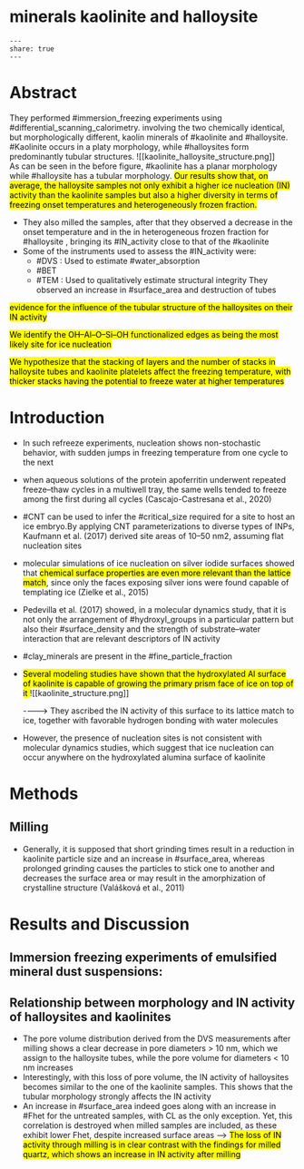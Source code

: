 # minerals kaolinite and halloysite
```
---  
share: true  
---  
```
# Abstract
They performed #immersion_freezing experiments using #differential_scanning_calorimetry. involving the two chemically identical, but morphologically different, kaolin minerals of #kaolinite and #halloysite.
#Kaolinite occurs in a platy morphology, while #halloysites form predominantly tubular structures.
![[kaolinite_halloysite_structure.png]]        
As can be seen in the before figure, #kaolinite  has a planar morphology while #halloysite  has a tubular morphology.
<mark class='yellow'> Our results show that, on average, the halloysite samples not only exhibit a higher ice nucleation (IN) activity than the kaolinite samples but also a higher diversity in terms of freezing onset temperatures and heterogeneously frozen fraction. </mark>
* They also milled the samples, after that they observed a decrease in the onset temperature and in  the in heterogeneous frozen fraction for #halloysite , bringing its #IN_activity close to that of the #kaolinite 
* Some of the instruments used to assess the #IN_activity  were:
	* #DVS : Used to estimate #water_absorption 
	* #BET
	* #TEM : Used to qualitatively estimate structural integrity
They observed an increase in #surface_area and destruction of tubes

<mark class="mark-border red">evidence for the influence of the tubular structure of the halloysites on their IN activity </mark>

<mark class="mark-border red">We identify the OH–Al–O–Si–OH functionalized edges as being the most likely site for ice nucleation</mark>

<mark class="mark-border red">We hypothesize that the stacking of layers and the number of stacks in halloysite tubes and kaolinite platelets affect the freezing temperature, with thicker stacks having the potential to freeze water at higher temperatures</mark>

# Introduction
* In such refreeze experiments, nucleation shows non-stochastic behavior, with sudden jumps in freezing temperature from one cycle to the next
* when aqueous solutions of the protein apoferritin underwent repeated freeze–thaw cycles in a multiwell tray, the same wells tended to freeze among the first during all cycles (Cascajo-Castresana et al., 2020)
* #CNT can be used to infer the #critical_size required for a site to host an ice embryo.By applying CNT parameterizations to diverse types of INPs, Kaufmann et al. (2017) derived site areas of 10–50 nm2, assuming flat nucleation sites
* molecular simulations of ice nucleation on silver iodide surfaces showed that <mark class="green"> chemical surface properties are even more relevant than the lattice match</mark>, since only the faces exposing silver ions were found capable of templating ice (Zielke et al., 2015)
* Pedevilla et al. (2017) showed, in a molecular dynamics study, that it is not only the arrangement of #hydroxyl_groups in a particular pattern but also their #surface_density and the strength of substrate–water interaction that are relevant descriptors of IN activity
* #clay_minerals are present in the #fine_particle_fraction
* <mark class="mark-border green">Several modeling studies have shown that the hydroxylated Al surface of kaolinite is capable of growing the primary prism face of ice on top of it </mark>
![[kaolinite_structure.png]] 

     ----> They ascribed the IN activity of this surface to its lattice match to ice, together with favorable hydrogen bonding with water molecules

* However, the presence of nucleation sites is not consistent with molecular dynamics studies, which suggest that ice nucleation can occur anywhere on the hydroxylated alumina surface of kaolinite

# Methods

## Milling
* Generally, it is supposed that short grinding times result in a reduction in kaolinite particle size and an increase in #surface_area, whereas prolonged grinding causes the particles to stick one to another and decreases the surface area or may result in the amorphization of crystalline structure (Valášková et al., 2011)

# Results and Discussion

## Immersion freezing experiments of emulsified mineral dust suspensions:


## Relationship between morphology and IN activity of halloysites and kaolinites
* The pore volume distribution derived from the DVS measurements after milling shows a clear decrease in pore diameters > 10 nm, which we assign to the halloysite tubes, while the pore volume for diameters < 10 nm increases
* Interestingly, with this loss of pore volume, the IN activity of halloysites becomes similar to the one of the kaolinite samples. This shows that the tubular morphology strongly affects the IN activity
* An increase in #surface_area indeed goes along with an increase in #Fhet for the untreated samples, with CL as the only exception. Yet, this correlation is destroyed when milled samples are included, as these exhibit lower Fhet, despite increased surface areas
			--> <mark class="yellow">The loss of IN activity through milling is in clear contrast with the findings for milled quartz, which shows an increase in IN activity after milling</mark>

